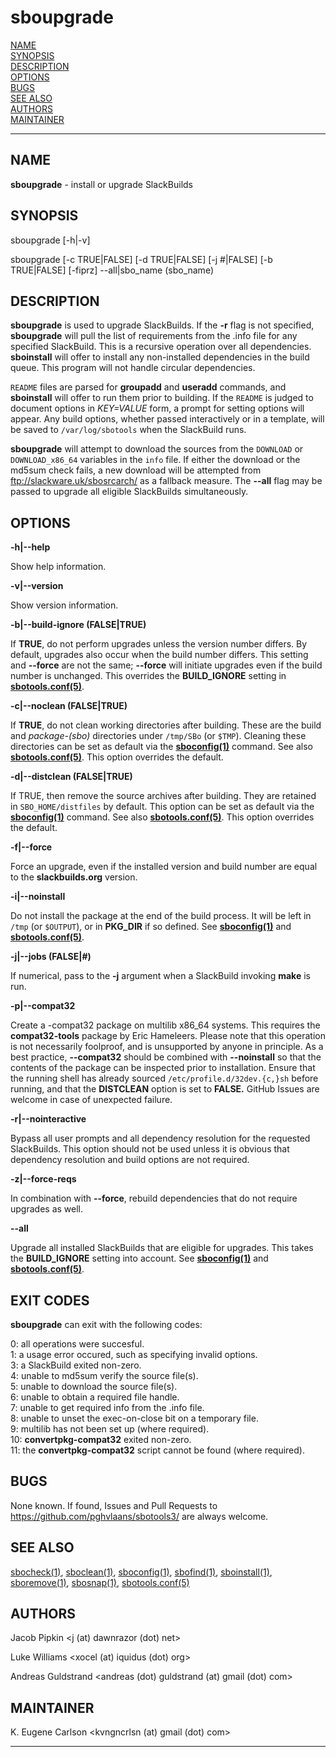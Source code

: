 # sboupgrade

[NAME](#name)\
[SYNOPSIS](#synopsis)\
[DESCRIPTION](#description)\
[OPTIONS](#options)\
[BUGS](#bugs)\
[SEE ALSO](#see-also)\
[AUTHORS](#authors)\
[MAINTAINER](#maintainer)

------------------------------------------------------------------------

## NAME

**sboupgrade** - install or upgrade SlackBuilds

## SYNOPSIS

sboupgrade \[-h\|-v\]

sboupgrade \[-c TRUE\|FALSE\] \[-d TRUE\|FALSE\] \[-j #\|FALSE\] \[-b
TRUE\|FALSE\] \[-fiprz\] \--all\|sbo_name (sbo_name)

## DESCRIPTION

**sboupgrade** is used to upgrade SlackBuilds. If the **-r** flag is not
specified, **sboupgrade** will pull the list of requirements from the
.info file for any specified SlackBuild. This is a recursive operation
over all dependencies. **sboinstall** will offer to install any
non-installed dependencies in the build queue. This program will not
handle circular dependencies.

`README` files are parsed for **groupadd** and **useradd** commands, and
**sboinstall** will offer to run them prior to building. If the `README`
is judged to document options in *KEY=VALUE* form, a prompt for setting
options will appear. Any build options, whether passed interactively or
in a template, will be saved to `/var/log/sbotools` when the SlackBuild
runs.

**sboupgrade** will attempt to download the sources from the `DOWNLOAD`
or `DOWNLOAD_x86_64` variables in the `info` file. If either the
download or the md5sum check fails, a new download will be attempted
from <ftp://slackware.uk/sbosrcarch/> as a fallback measure. The
**\--all** flag may be passed to upgrade all eligible SlackBuilds
simultaneously.

## OPTIONS

**-h\|\--help**

Show help information.

**-v\|\--version**

Show version information.

**-b\|\--build-ignore (FALSE\|TRUE)**

If **TRUE**, do not perform upgrades unless the version number differs.
By default, upgrades also occur when the build number differs. This
setting and **\--force** are not the same; **\--force** will initiate
upgrades even if the build number is unchanged. This overrides the
**BUILD_IGNORE** setting in **[sbotools.conf(5)](sbotools.conf.5.md)**.

**-c\|\--noclean (FALSE\|TRUE)**

If **TRUE**, do not clean working directories after building. These are
the build and *package-(sbo)* directories under `/tmp/SBo` (or `$TMP`).
Cleaning these directories can be set as default via the
**[sboconfig(1)](sboconfig.1.md)** command. See also **[sbotools.conf(5)](sbotools.conf.5.md)**. This option
overrides the default.

**-d\|\--distclean (FALSE\|TRUE)**

If TRUE, then remove the source archives after building. They are
retained in `SBO_HOME/distfiles` by default. This option can be set as
default via the **[sboconfig(1)](sboconfig.1.md)** command. See also **[sbotools.conf(5)](sbotools.conf.5.md)**.
This option overrides the default.

**-f\|\--force**

Force an upgrade, even if the installed version and build number are
equal to the **slackbuilds.org** version.

**-i\|\--noinstall**

Do not install the package at the end of the build process. It will be
left in `/tmp` (or `$OUTPUT`), or in **PKG_DIR** if so defined. See
**[sboconfig(1)](sboconfig.1.md)** and **[sbotools.conf(5)](sbotools.conf.5.md)**.

**-j\|\--jobs (FALSE\|#)**

If numerical, pass to the **-j** argument when a SlackBuild invoking
**make** is run.

**-p\|\--compat32**

Create a -compat32 package on multilib x86_64 systems. This requires the
**compat32-tools** package by Eric Hameleers. Please note that this
operation is not necessarily foolproof, and is unsupported by anyone in
principle. As a best practice, **\--compat32** should be combined with
**\--noinstall** so that the contents of the package can be inspected
prior to installation. Ensure that the running shell has already sourced
`/etc/profile.d/32dev.{c,}sh` before running, and that the **DISTCLEAN**
option is set to **FALSE.** GitHub Issues are welcome in case of
unexpected failure.

**-r\|\--nointeractive**

Bypass all user prompts and all dependency resolution for the requested
SlackBuilds. This option should not be used unless it is obvious that
dependency resolution and build options are not required.

**-z\|\--force-reqs**

In combination with **\--force**, rebuild dependencies that do not
require upgrades as well.

**\--all**

Upgrade all installed SlackBuilds that are eligible for upgrades. This
takes the **BUILD_IGNORE** setting into account. See **[sboconfig(1)](sboconfig.1.md)**
and **[sbotools.conf(5)](sbotools.conf.5.md)**.

## EXIT CODES

**sboupgrade** can exit with the following codes:

0: all operations were succesful.\
1: a usage error occured, such as specifying invalid options.\
3: a SlackBuild exited non-zero.\
4: unable to md5sum verify the source file(s).\
5: unable to download the source file(s).\
6: unable to obtain a required file handle.\
7: unable to get required info from the .info file.\
8: unable to unset the exec-on-close bit on a temporary file.\
9: multilib has not been set up (where required).\
10: **convertpkg-compat32** exited non-zero.\
11: the **convertpkg-compat32** script cannot be found (where required).

## BUGS

None known. If found, Issues and Pull Requests to
<https://github.com/pghvlaans/sbotools3/> are always welcome.

## SEE ALSO

[sbocheck(1)](sbocheck.1.md), [sboclean(1)](sboclean.1.md), [sboconfig(1)](sboconfig.1.md), [sbofind(1)](sbofind.1.md), [sboinstall(1)](sboinstall.1.md),
[sboremove(1)](sboremove.1.md), [sbosnap(1)](sbosnap.1.md), [sbotools.conf(5)](sbotools.conf.5.md)

## AUTHORS

Jacob Pipkin \<j (at) dawnrazor (dot) net\>

Luke Williams \<xocel (at) iquidus (dot) org\>

Andreas Guldstrand \<andreas (dot) guldstrand (at) gmail (dot) com\>

## MAINTAINER

K. Eugene Carlson \<kvngncrlsn (at) gmail (dot) com\>

------------------------------------------------------------------------
